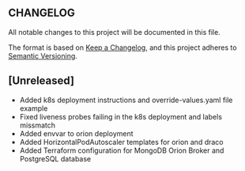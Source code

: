 ## CHANGELOG

All notable changes to this project will be documented in this file.

The format is based on [Keep a Changelog](https://keepachangelog.com/en/1.0.0/),
and this project adheres to [Semantic Versioning](https://semver.org/spec/v2.0.0.html).

## [Unreleased]

- Added k8s deployment instructions and override-values.yaml file example
- Fixed liveness probes failing in the k8s deployment and labels missmatch
- Added envvar to orion deployment
- Added HorizontalPodAutoscaler templates for orion and draco
- Added Terraform configuration for MongoDB Orion Broker and PostgreSQL database
